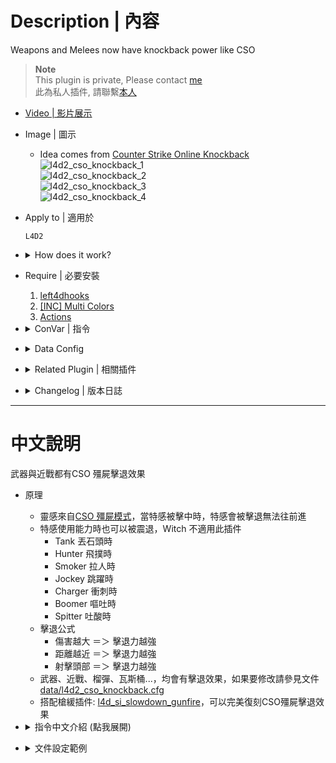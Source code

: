 # Description | 內容
Weapons and Melees now have knockback power like CSO

> __Note__ <br/>
This plugin is private, Please contact [me](/#私人插件列表-private-plugins-list)<br/>
此為私人插件, 請聯繫[本人](/#私人插件列表-private-plugins-list)

* [Video | 影片展示](https://youtu.be/gtJMe7gCnEk)

* Image | 圖示
	* Idea comes from [Counter Strike Online Knockback](https://zombieescape.fandom.com/wiki/Knockback)
	<br/>![l4d2_cso_knockback_1](image/l4d2_cso_knockback_1.gif)
	<br/>![l4d2_cso_knockback_2](image/l4d2_cso_knockback_2.gif)
	<br/>![l4d2_cso_knockback_3](image/l4d2_cso_knockback_3.gif)
	<br/>![l4d2_cso_knockback_4](image/l4d2_cso_knockback_4.gif)

* Apply to | 適用於
	```
	L4D2
	```

* <details><summary>How does it work?</summary>

	* When special infected get shot, they are being pushed back and can't move forward
	* Allow Knockback while special infected using their ability, Witch does not apply
		* Tank throwing
		* Hunter pouncing
		* Smoker pulling and dragging
		* Jockey leaping
		* Charger charging
		* Boomer vomiting
		* Spitter spitting
	* KnockBack Power
		* More Damage ＝＞ More KnockBack
		* Closer Distance ＝＞ More KnockBack
		* HeadShot ＝＞ More KnockBack
	* Weapons, Melees, grenades now have knockback power
	* Use data [data/l4d2_cso_knockback.cfg](data/l4d2_cso_knockback.cfg) to control knockback power
</details>

* Require | 必要安裝
	1. [left4dhooks](https://forums.alliedmods.net/showthread.php?t=321696)
	2. [[INC] Multi Colors](https://github.com/fbef0102/L4D1_2-Plugins/releases/tag/Multi-Colors)
	3. [Actions](https://forums.alliedmods.net/showthread.php?t=336374)

* <details><summary>ConVar | 指令</summary>

	* cfg\sourcemod\l4d2_cso_knockback.cfg
		```php
		// 0=Plugin off, 1=Plugin on.
		l4d2_cso_knockback_enable "1"
		```
</details>

* <details><summary>Data Config</summary>

	* [data/l4d2_cso_knockback.cfg](data/l4d2_cso_knockback.cfg)
		> Manual in this file, click for more details...
</details>

* <details><summary>Related Plugin | 相關插件</summary>

	1. [l4d_cso_zombie_Regeneration](https://github.com/fbef0102/L4D1_2-Plugins/tree/master/l4d_cso_zombie_Regeneration): The zombies have grown stronger, now they are able to heal their injuries by standing still without receiving any damage.
		* 殭屍變得更強大，他們只要站著不動便可以自癒傷勢　(仿CSO惡靈降世 殭屍技能)

	2. [weapon_csgo_reload](https://github.com/fbef0102/L4D1_2-Plugins/tree/master/l4d2_weapon_csgo_reload): Weapon Quickswitch Reloading in L4D1+2
		* 將武器改成現代遊戲的裝子彈機制 (仿CS2切槍裝彈設定)

	3. [l4d2_supply_woodbox](https://github.com/fbef0102/L4D1_2-Plugins/tree/master/l4d2_supply_woodbox): Supply boxes are dropped randomly in the map every certain seconds to provide support for the fight against the zombies.
		* 地圖上隨機出現補給箱，提供人類強力支援 (仿CSO惡靈降世 補給箱)

	4. [l4d_si_slowdown_gunfire](/L4D_插件/Special_Infected_特感/l4d_si_slowdown_gunfire): Manages the gunfire slowdown for infected team (Also apply to AI)
		* 依據槍械種類修改特感的槍緩速度 (AI特感也適用)
</details>

* <details><summary>Changelog | 版本日誌</summary>

	* v1.1 (2025-1-30)
		* Improve knockback of grenade launcher projectile

	* v1.0 (2024-3-4)
		* Initial Release
</details>

- - - -
# 中文說明
武器與近戰都有CSO 殭屍擊退效果

* 原理
	* 靈感來自[CSO 殭屍模式](https://zombieescape.fandom.com/wiki/Knockback)，當特感被擊中時，特感會被擊退無法往前進
	* 特感使用能力時也可以被震退，Witch 不適用此插件
		* Tank 丟石頭時
		* Hunter 飛撲時
		* Smoker 拉人時
		* Jockey 跳躍時
		* Charger 衝刺時
		* Boomer 嘔吐時
		* Spitter 吐酸時
	* 擊退公式
		* 傷害越大 ＝＞ 擊退力越強
		* 距離越近 ＝＞ 擊退力越強
		* 射擊頭部 ＝＞ 擊退力越強
	* 武器、近戰、榴彈、瓦斯桶...，均會有擊退效果，如果要修改請參見文件[data/l4d2_cso_knockback.cfg](data/l4d2_cso_knockback.cfg)
	* 搭配槍緩插件: [l4d_si_slowdown_gunfire](/L4D_插件/Special_Infected_特感/l4d_si_slowdown_gunfire)，可以完美復刻CSO殭屍擊退效果

* <details><summary>指令中文介紹 (點我展開)</summary>

	* cfg\sourcemod\l4d2_cso_knockback.cfg
		```php
		// 0=關閉插件, 1=啟動插件
		l4d2_cso_knockback_enable "1"
		```
</details>

* <details><summary>文件設定範例</summary>

	* [data/l4d2_cso_knockback.cfg](data/l4d2_cso_knockback.cfg)
		> 內有中文說明，可點擊查看
</details>